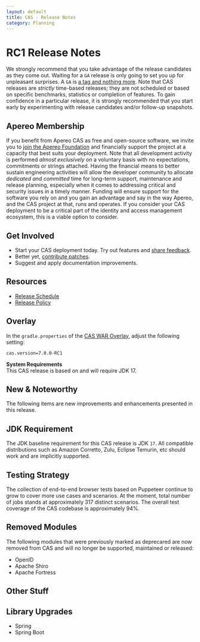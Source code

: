 ```yaml
---
layout: default
title: CAS - Release Notes
category: Planning
---
```


# RC1 Release Notes

We strongly recommend that you take advantage of the release candidates as they come out. Waiting for a `GA` release is only going to set
you up for unpleasant surprises. A `GA`
is [a tag and nothing more](https://apereo.github.io/2017/03/08/the-myth-of-ga-rel/). Note that CAS releases are *strictly* time-based
releases; they are not scheduled or based on specific benchmarks, statistics or completion of features. To gain confidence in a particular
release, it is strongly recommended that you start early by experimenting with release candidates and/or follow-up snapshots.

## Apereo Membership

If you benefit from Apereo CAS as free and open-source software, we invite you
to [join the Apereo Foundation](https://www.apereo.org/content/apereo-membership)
and financially support the project at a capacity that best suits your deployment. Note that all development activity is performed
*almost exclusively* on a voluntary basis with no expectations, commitments or strings attached. Having the financial means to better
sustain engineering activities will allow the developer community to allocate *dedicated and committed* time for long-term support,
maintenance and release planning, especially when it comes to addressing critical and security issues in a timely manner. Funding will
ensure support for the software you rely on and you gain an advantage and say in the way Apereo, and the CAS project at that, runs and
operates. If you consider your CAS deployment to be a critical part of the identity and access management ecosystem, this is a viable option to consider.

## Get Involved

- Start your CAS deployment today. Try out features and [share feedback](/cas/Mailing-Lists.html).
- Better yet, [contribute patches](/cas/developer/Contributor-Guidelines.html).
- Suggest and apply documentation improvements.

## Resources

- [Release Schedule](https://github.com/apereo/cas/milestones)
- [Release Policy](/cas/developer/Release-Policy.html)

## Overlay

In the `gradle.properties` of the [CAS WAR Overlay](../installation/WAR-Overlay-Installation.html), adjust the following setting:

```properties
cas.version=7.0.0-RC1
```

<div class="alert alert-info">
<strong>System Requirements</strong><br/>This CAS release is based on and will require JDK 17.
</div>

## New & Noteworthy

The following items are new improvements and enhancements presented in this release. 
   
## JDK Requirement

The JDK baseline requirement for this CAS release is JDK `17`. All compatible distributions
such as Amazon Corretto, Zulu, Eclipse Temurin, etc should work and are implicitly supported.

## Testing Strategy

The collection of end-to-end browser tests based on Puppeteer continue to grow to cover more use cases 
and scenarios. At the moment, total number of jobs stands at approximately 317 distinct scenarios. The overall 
test coverage of the CAS codebase is approximately 94%.

## Removed Modules

The following modules that were previously marked as deprecared are now removed from CAS and will no longer
be supported, maintained or released:

- OpenID
- Apache Shiro
- Apache Fortress

## Other Stuff
  
## Library Upgrades

- Spring 
- Spring Boot
